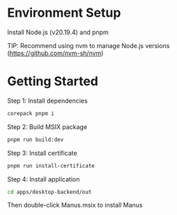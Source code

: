 # Environment Setup

Install Node.js (v20.19.4) and pnpm

TIP: Recommend using nvm to manage Node.js versions (https://github.com/nvm-sh/nvm)

# Getting Started
Step 1: Install dependencies
```bash
corepack pnpm i
```

Step 2: Build MSIX package
```bash
pnpm run build:dev
```

Step 3: Install certificate
```bash
pnpm run install-certificate
```

Step 4: Install application
```bash
cd apps/desktop-backend/out
```
Then double-click Manus.msix to install Manus






